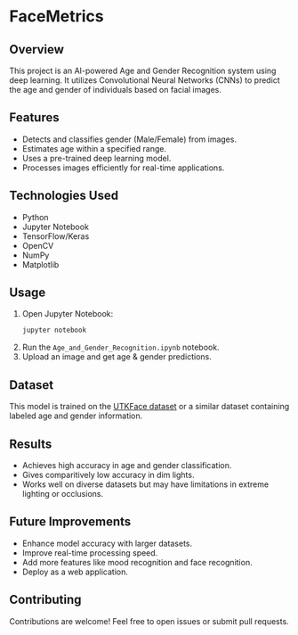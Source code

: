 # FaceMetrics

## Overview
This project is an AI-powered Age and Gender Recognition system using deep learning. It utilizes Convolutional Neural Networks (CNNs) to predict the age and gender of individuals based on facial images.

## Features
- Detects and classifies gender (Male/Female) from images.
- Estimates age within a specified range.
- Uses a pre-trained deep learning model.
- Processes images efficiently for real-time applications.

## Technologies Used
- Python
- Jupyter Notebook
- TensorFlow/Keras
- OpenCV
- NumPy
- Matplotlib

## Usage
1. Open Jupyter Notebook:
   ```bash
   jupyter notebook
   ```
2. Run the `Age_and_Gender_Recognition.ipynb` notebook.
3. Upload an image and get age & gender predictions.

## Dataset
This model is trained on the [UTKFace dataset](https://susanqq.github.io/UTKFace/) or a similar dataset containing labeled age and gender information.

## Results
- Achieves high accuracy in age and gender classification.
- Gives comparitively low accuracy in dim lights.
- Works well on diverse datasets but may have limitations in extreme lighting or occlusions.

## Future Improvements
- Enhance model accuracy with larger datasets.
- Improve real-time processing speed.
- Add more features like mood recognition and face recognition.
- Deploy as a web application.

## Contributing
Contributions are welcome! Feel free to open issues or submit pull requests.
